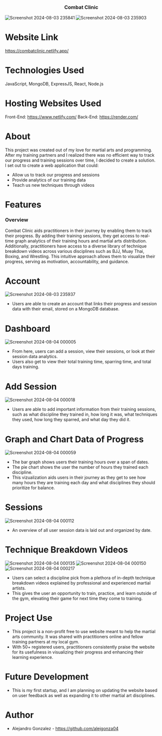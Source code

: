 <h3 align="center">Combat Clinic</h3>

![Screenshot 2024-08-03 235841](https://github.com/user-attachments/assets/fa2be253-7d0f-489a-86e1-334d698d22c3)
![Screenshot 2024-08-03 235903](https://github.com/user-attachments/assets/8ae7e823-bd1a-48d0-840b-a8e6b743e328)


# Website Link
https://combatclinic.netlify.app/

# Technologies Used
JavaScript, MongoDB, ExpressJS, React, Node.js

# Hosting Websites Used
Front-End: https://www.netlify.com/
Back-End: https://render.com/

# About
This project was created out of my love for martial arts and programming. After my training partners and I realized there was no efficient way to track our progress and training sessions over time, I decided to create a solution. I set out to create a web application that could:
- Allow us to track our progress and sessions
- Provide analytics of our training data
- Teach us new techniques through videos

# Features
### Overview
Combat Clinic aids practitioners in their journey by enabling them to track their progress. By adding their training sessions, they get access to real-time graph analytics of their training hours and martial arts distribution. Additionally, practitioners have access to a diverse library of technique breakdown videos across various disciplines such as BJJ, Muay Thai, Boxing, and Wrestling. This intuitive approach allows them to visualize their progress, serving as motivation, accountability, and guidance.

# Account
![Screenshot 2024-08-03 235937](https://github.com/user-attachments/assets/1e1f435f-ed1e-4a4b-87fb-3303444ffaec)


- Users are able to create an account that links their progress and session data with their email, stored on a MongoDB database.

# Dashboard
![Screenshot 2024-08-04 000005](https://github.com/user-attachments/assets/45381723-f207-4fb9-8764-fe11b5fb5d51)


- From here, users can add a session, view their sessions, or look at their session data analytics.
- Users also get to view their total training time, sparring time, and total days training.

# Add Session
![Screenshot 2024-08-04 000018](https://github.com/user-attachments/assets/bc30205e-8ca2-4255-a82e-2ff2eb4f5e50)


- Users are able to add important information from their training sessions, such as what discipline they trained in, how long it was, what techniques they used, how long they sparred, and what day they did it.

# Graph and Chart Data of Progress
![Screenshot 2024-08-04 000059](https://github.com/user-attachments/assets/cdf1d387-31ca-4afa-862f-4e67c12b1603)


- The bar graph shows users their training hours over a span of dates.
- The pie chart shows the user the number of hours they trained each discipline.
- This vizualization aids users in their journey as they get to see how many hours they are training each day and what disciplines they should prioritize for balance.

# Sessions
![Screenshot 2024-08-04 000112](https://github.com/user-attachments/assets/126f6978-091d-41a1-9c00-c91975ae7c6a)


- An overview of all user session data is laid out and organized by date.

# Technique Breakdown Videos
![Screenshot 2024-08-04 000135](https://github.com/user-attachments/assets/31ae6ee6-2d12-4dd9-894f-7f4b1a32eae7)
![Screenshot 2024-08-04 000150](https://github.com/user-attachments/assets/0aa7fd44-03d8-4260-a21b-f84dbd9a89ae)
![Screenshot 2024-08-04 000217](https://github.com/user-attachments/assets/d548ac8d-df69-4581-9aa8-84b3f334ea5a)


- Users can select a discipline pick from a plethora of in-depth technique breakdown videos explained by professional and experienced martial artists.
- This gives the user an opportunity to train, practice, and learn outside of the gym, elevating their game for next time they come to training.

# Project Use
- This project is a non-profit free to use website meant to help the martial arts community. It was shared with practitioners online and fellow training partners at my local gym.
- With 50+ registered users, practitioners consistently praise the website for its usefulness in visualizing their progress and enhancing their learning experience.

# Future Development
- This is my first startup, and I am planning on updating the website based on user feedback as well as expanding it to other martial art disciplines.

# Author
- Alejandro Gonzalez - https://github.com/alejgonza04


